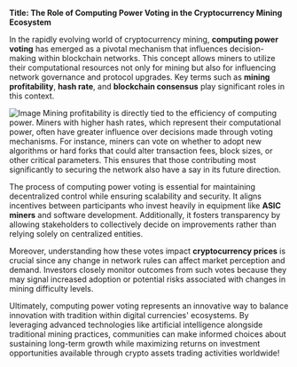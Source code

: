 **Title: The Role of Computing Power Voting in the Cryptocurrency Mining Ecosystem**

In the rapidly evolving world of cryptocurrency mining, **computing power voting** has emerged as a pivotal mechanism that influences decision-making within blockchain networks. This concept allows miners to utilize their computational resources not only for mining but also for influencing network governance and protocol upgrades. Key terms such as **mining profitability**, **hash rate**, and **blockchain consensus** play significant roles in this context.


![Image](https://github.com/user-attachments/assets/31692037-0104-4703-abd1-696b6a7dd41b)
Mining profitability is directly tied to the efficiency of computing power. Miners with higher hash rates, which represent their computational power, often have greater influence over decisions made through voting mechanisms. For instance, miners can vote on whether to adopt new algorithms or hard forks that could alter transaction fees, block sizes, or other critical parameters. This ensures that those contributing most significantly to securing the network also have a say in its future direction.

The process of computing power voting is essential for maintaining decentralized control while ensuring scalability and security. It aligns incentives between participants who invest heavily in equipment like **ASIC miners** and software development. Additionally, it fosters transparency by allowing stakeholders to collectively decide on improvements rather than relying solely on centralized entities.

Moreover, understanding how these votes impact **cryptocurrency prices** is crucial since any change in network rules can affect market perception and demand. Investors closely monitor outcomes from such votes because they may signal increased adoption or potential risks associated with changes in mining difficulty levels.

Ultimately, computing power voting represents an innovative way to balance innovation with tradition within digital currencies' ecosystems. By leveraging advanced technologies like artificial intelligence alongside traditional mining practices, communities can make informed choices about sustaining long-term growth while maximizing returns on investment opportunities available through crypto assets trading activities worldwide!